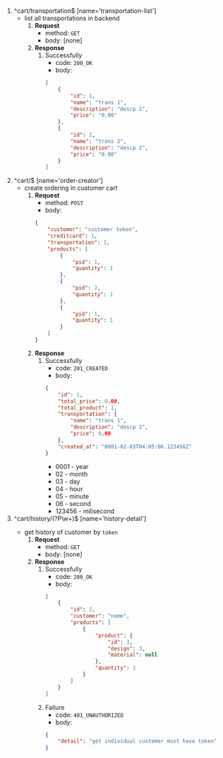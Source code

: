 1. ^cart/transportation$ [name='transportation-list']
    - list all transportations in backend
        1. **Request**
            - method: `GET`
            - body: [none]
        2. **Response**
            1. Successfully
                - code: `200_OK`
                - body:
                ```json
                [
                    {
                        "id": 1,
                        "name": "trans 1",
                        "description": "descp 1",
                        "price": "0.00"
                    },
                    {
                        "id": 2,
                        "name": "trans 2",
                        "description": "descp 2",
                        "price": "0.00"
                    }
                ]
                ```
2. ^cart/$ [name='order-creator']
    - create ordering in customer cart
        1. **Request**
            - method: `POST`
            - body:
            ```json
            {
                "customer": "customer token",
                "creditcard": 1,
                "transportation": 1,
                "products": [
                	{
                        "pid": 1,
                        "quantity": 1
                    },
                    {
                        "pid": 2,
                        "quantity": 1
                    },
                    {
                        "pid": 1,
                        "quantity": 1
                    }
                ]
            }
            ```
        2. **Response**
            1. Successfully
                - code: `201_CREATED`
                - body:
                ```json
                {
                    "id": 1,
                    "total_price": 0.00,
                    "total_product": 1,
                    "transportation": {
                        "name": "trans 1",
                        "description": "descp 1",
                        "price": 0.00
                    },
                    "created_at": "0001-02-03T04:05:06.123456Z"
                }
                ```
                - 0001 - year
                - 02 - month
                - 03 - day
                - 04 - hour
                - 05 - minute
                - 06 - second
                - 123456 - milisecond
3. ^cart/history/(?P<token>\w+)$ [name='history-detail']
    - get history of customer by `token`
        1. **Request**
            - method: `GET`
            - body: [none]
        2. **Response**
            1. Successfully
                - code: `200_OK`
                - body:
                ```json
                [
                    {
                        "id": 2,
                        "customer": "name",
                        "products": [
                            {
                                "product": {
                                    "id": 3,
                                    "design": 3,
                                    "material": null
                                },
                                "quantity": 1
                            }
                        ]
                    }
                ]
                ```
            2. Failure
                - code: `401_UNAUTHORIZED`
                - body:
                ```json
                {
                    "detail": "get individual customer must have token"
                }
                ```
